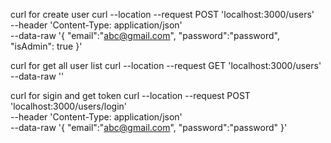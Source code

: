 curl for create user
curl --location --request POST 'localhost:3000/users' \
--header 'Content-Type: application/json' \
--data-raw '{
    "email":"abc@gmail.com",
    "password":"password",
    "isAdmin": true
}'


curl for get all user list
curl --location --request GET 'localhost:3000/users' \
--data-raw ''



curl for sigin and get token
curl --location --request POST 'localhost:3000/users/login' \
--header 'Content-Type: application/json' \
--data-raw '{
    "email":"abc@gmail.com",
"password":"password"
}'
